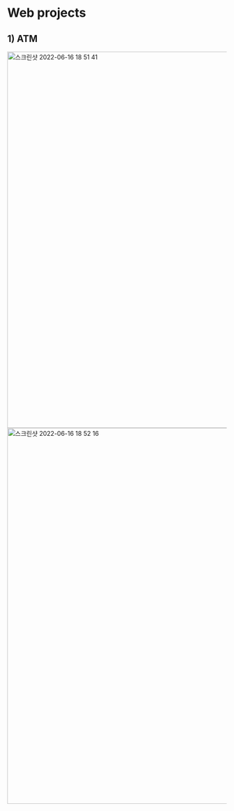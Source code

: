 # Web projects

## 1) ATM
<img width="862" alt="스크린샷 2022-06-16 18 51 41" src="https://user-images.githubusercontent.com/94899919/174044406-2375414f-a4aa-4b01-bc24-0e8c21364dea.png">
<img width="861" alt="스크린샷 2022-06-16 18 52 16" src="https://user-images.githubusercontent.com/94899919/174044529-3f72e294-0192-4632-95b3-bfd034938bee.png">
